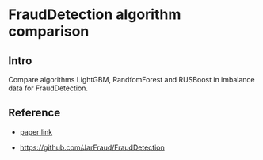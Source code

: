 # FraudDetection algorithm comparison

## Intro

Compare algorithms LightGBM, RandfomForest and RUSBoost in imbalance data for FraudDetection. 


## Reference

- [paper link](https://onlinelibrary.wiley.com/doi/10.1111/1475-679X.12292)

- https://github.com/JarFraud/FraudDetection
